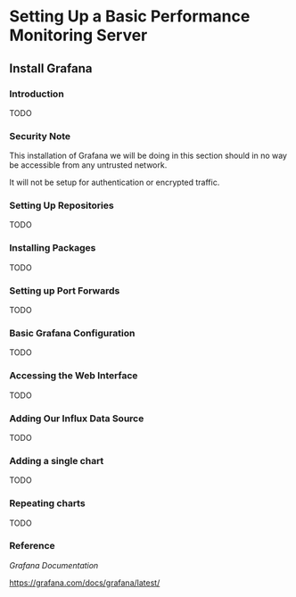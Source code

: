# Setting Up a Basic Performance Monitoring Server

## Install Grafana

### Introduction
TODO

### Security Note
This installation of Grafana we will be doing in this section should in no way be accessible from any untrusted network.  

It will not be setup for authentication or encrypted traffic.

### Setting Up Repositories
TODO

### Installing Packages
TODO

### Setting up Port Forwards
TODO

### Basic Grafana Configuration
TODO

### Accessing the Web Interface
TODO

### Adding Our Influx Data Source
TODO

### Adding a single chart
TODO

### Repeating charts
TODO

### Reference

*Grafana Documentation*

https://grafana.com/docs/grafana/latest/
